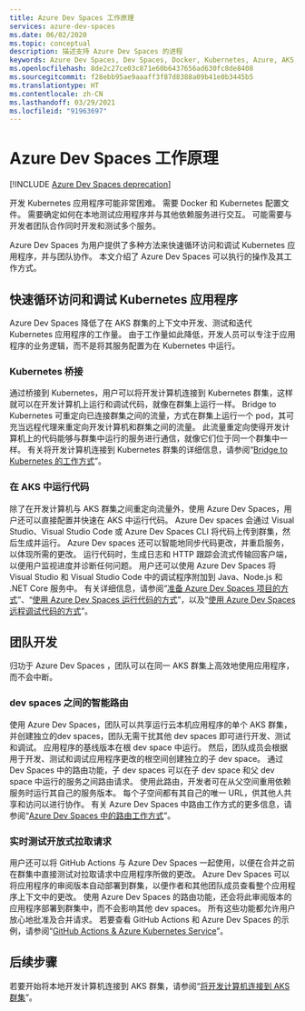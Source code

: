 ```yaml
---
title: Azure Dev Spaces 工作原理
services: azure-dev-spaces
ms.date: 06/02/2020
ms.topic: conceptual
description: 描述支持 Azure Dev Spaces 的进程
keywords: Azure Dev Spaces, Dev Spaces, Docker, Kubernetes, Azure, AKS, Azure Kubernetes Service, containers
ms.openlocfilehash: 8de2c27ce03c871e60b6437656ad630fc8de8408
ms.sourcegitcommit: f28ebb95ae9aaaff3f87d8388a09b41e0b3445b5
ms.translationtype: HT
ms.contentlocale: zh-CN
ms.lasthandoff: 03/29/2021
ms.locfileid: "91963697"
---
```

# <a name="how-azure-dev-spaces-works"></a>Azure Dev Spaces 工作原理

[!INCLUDE [Azure Dev Spaces deprecation](../../includes/dev-spaces-deprecation.md)]

开发 Kubernetes 应用程序可能非常困难。 需要 Docker 和 Kubernetes 配置文件。 需要确定如何在本地测试应用程序并与其他依赖服务进行交互。 可能需要与开发者团队合作同时开发和测试多个服务。

Azure Dev Spaces 为用户提供了多种方法来快速循环访问和调试 Kubernetes 应用程序，并与团队协作。 本文介绍了 Azure Dev Spaces 可以执行的操作及其工作方式。

## <a name="rapidly-iterate-and-debug-your-kubernetes-application"></a>快速循环访问和调试 Kubernetes 应用程序

Azure Dev Spaces 降低了在 AKS 群集的上下文中开发、测试和迭代 Kubernetes 应用程序的工作量。 由于工作量如此降低，开发人员可以专注于应用程序的业务逻辑，而不是将其服务配置为在 Kubernetes 中运行。

### <a name="bridge-to-kubernetes"></a>Kubernetes 桥接

通过桥接到 Kubernetes，用户可以将开发计算机连接到 Kubernetes 群集，这样就可以在开发计算机上运行和调试代码，就像在群集上运行一样。 Bridge to Kubernetes 可重定向已连接群集之间的流量，方式在群集上运行一个 pod，其可充当远程代理来重定向开发计算机和群集之间的流量。 此流量重定向使得开发计算机上的代码能够与群集中运行的服务进行通信，就像它们位于同一个群集中一样。 有关将开发计算机连接到 Kubernetes 群集的详细信息，请参阅“[Bridge to Kubernetes 的工作方式][how-it-works-bridge-to-kubernetes]”。

### <a name="run-your-code-in-aks"></a>在 AKS 中运行代码

除了在开发计算机与 AKS 群集之间重定向流量外，使用 Azure Dev Spaces，用户还可以直接配置并快速在 AKS 中运行代码。 Azure Dev spaces 会通过 Visual Studio、Visual Studio Code 或 Azure Dev Spaces CLI 将代码上传到群集，然后生成并运行。 Azure Dev spaces 还可以智能地同步代码更改，并重启服务，以体现所需的更改。 运行代码时，生成日志和 HTTP 跟踪会流式传输回客户端，以便用户监视进度并诊断任何问题。 用户还可以使用 Azure Dev Spaces 将 Visual Studio 和 Visual Studio Code 中的调试程序附加到 Java、Node.js 和 .NET Core 服务中。 有关详细信息，请参阅“[准备 Azure Dev Spaces 项目的方式][how-it-works-prep]”、“[使用 Azure Dev Spaces 运行代码的方式][how-it-works-up]”，以及“[使用 Azure Dev Spaces 远程调试代码的方式][how-it-works-remote-debugging]”。

## <a name="team-development"></a>团队开发

归功于 Azure Dev Spaces ，团队可以在同一 AKS 群集上高效地使用应用程序，而不会中断。

### <a name="intelligent-routing-between-dev-spaces"></a>dev spaces 之间的智能路由

使用 Azure Dev Spaces，团队可以共享运行云本机应用程序的单个 AKS 群集，并创建独立的dev spaces，团队无需干扰其他 dev spaces 即可进行开发、测试和调试。 应用程序的基线版本在根 dev space 中运行。 然后，团队成员会根据用于开发、测试和调试应用程序更改的根空间创建独立的子 dev space。 通过 Dev Spaces 中的路由功能，子 dev spaces 可以在子 dev space 和父 dev space 中运行的服务之间路由请求。 使用此路由，开发者可在从父空间重用依赖服务时运行其自己的服务版本。 每个子空间都有其自己的唯一 URL，供其他人共享和访问以进行协作。 有关 Azure Dev Spaces 中路由工作方式的更多信息，请参阅“[Azure Dev Spaces 中的路由工作方式][how-it-works-routing]”。

### <a name="live-testing-an-open-pull-request"></a>实时测试开放式拉取请求

用户还可以将 GitHub Actions 与 Azure Dev Spaces 一起使用，以便在合并之前在群集中直接测试对拉取请求中应用程序所做的更改。 Azure Dev Spaces 可以将应用程序的审阅版本自动部署到群集，以便作者和其他团队成员查看整个应用程序上下文中的更改。 使用 Azure Dev Spaces 的路由功能，还会将此审阅版本的应用程序部署到群集中，而不会影响其他 dev spaces。 所有这些功能都允许用户放心地批准及合并请求。 若要查看 GitHub Actions 和 Azure Dev Spaces 的示例，请参阅“[GitHub Actions & Azure Kubernetes Service][pr-flow]”。

## <a name="next-steps"></a>后续步骤

若要开始将本地开发计算机连接到 AKS 群集，请参阅“[将开发计算机连接到 AKS 群集][connect]”。


[connect]: https://code.visualstudio.com/docs/containers/bridge-to-kubernetes
[how-it-works-bridge-to-kubernetes]: /visualstudio/containers/overview-bridge-to-kubernetes
[how-it-works-prep]: how-dev-spaces-works-prep.md
[how-it-works-remote-debugging]: how-dev-spaces-works-remote-debugging.md
[how-it-works-routing]: how-dev-spaces-works-routing.md
[how-it-works-up]: how-dev-spaces-works-up.md
[pr-flow]: how-to/github-actions.md
[routing]: #team-development